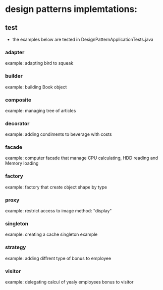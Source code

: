 # design patterns implemtations:

## test
- the examples below are tested in DesignPatternApplicationTests.java

### adapter
example: adapting bird to squeak

### builder
example: building Book object


### composite
example: managing tree of articles 

### decorator
example: adding condiments to beverage with costs

### facade
example: computer facade that manage CPU calculating, HDD reading and Memory loading

### factory
example: factory that create object shape by type
### proxy
example: restrict access to image method: "display"

### singleton
example: creating a cache singleton example

### strategy
example: adding diffrent type of bonus to employee

### visitor
example: delegating calcul of yealy employees bonus to visitor


